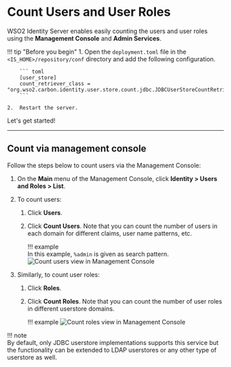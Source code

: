 # Count Users and User Roles

WSO2 Identity Server enables easily counting the users and user roles using the **Management Console** and **Admin Services**. 

!!! tip "Before you begin"
    1.  Open the `deployment.toml` file in the `<IS_HOME>/repository/conf` directory and add the following configuration.

        ``` toml
        [user_store]
        count_retriever_class = "org.wso2.carbon.identity.user.store.count.jdbc.JDBCUserStoreCountRetriever"
        ```

    2.  Restart the server.
      
Let's get started! 

---

## Count via management console 

Follow the steps below to count users via the Management Console: 

1.  On the **Main** menu of the Management Console, click **Identity > Users and Roles > List**.
2.  To count users:
    1.  Click **Users**.
    2.  Click **Count Users**. Note that you can count the number of users in each domain for different claims, user name patterns, etc. 

        !!! example  
            In this example, `%admin` is given as search pattern.
            ![Count users view in Management Console]({{base_path}}/assets/img/apis/count-users.png) 

3.  Similarly, to count user roles:
    1.  Click **Roles**.
    2.  Click **Count Roles**. Note that you can count the number of user roles in different userstore domains.

        !!! example
            ![Count roles view in Management Console]({{base_path}}/assets/img/apis/count-roles.png) 


!!! note     
    By default, only JDBC userstore implementations supports this service but the functionality can be extended to LDAP userstores or any other type of userstore as well.
    
